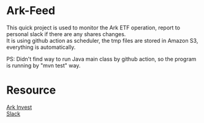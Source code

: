 # Ark-Feed
This quick project is used to monitor the Ark ETF operation, report to personal slack if there are any shares changes.  
It is using github action as scheduler, the tmp files are stored in Amazon S3, everything is automatically.  

PS: Didn't find way to run Java main class by github action, so the program is running by "mvn test" way.  

# Resource
[Ark Invest](https://ark-funds.com/)  
[Slack](https://slack.com/)  
